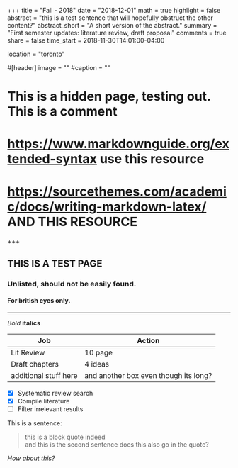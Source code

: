 +++
title = "Fall - 2018"
date = "2018-12-01"
math = true 
highlight = false
abstract = "this is a test sentence that will hopefully obstruct the other content?"
abstract_short = "A short version of the abstract."
summary = "First semester updates: literature review, draft proposal"
comments = true
share = false
time_start = 2018-11-30T14:01:00-04:00

location = "toronto"

#[header] image = "" 
#caption = ""




# This is a hidden page, testing out. This is a comment
# https://www.markdownguide.org/extended-syntax                        use this resource
# https://sourcethemes.com/academic/docs/writing-markdown-latex/       AND THIS RESOURCE

+++



## THIS IS A TEST PAGE
### Unlisted, should not be easily found. 
#### For british eyes only.
___

*Bold*
**italics**

| Job         | Action      |
| ------- | ----- |
| Lit Review  | 10 page     |
| Draft chapters  | 4 ideas      |
| additional stuff here | and another box even though its long?|


- [x] Systematic review search
- [x] Compile literature
- [ ] Filter irrelevant results

This is a sentence:

>this is a block quote indeed <br> and this is the second sentence
does this also go in the quote?

*How about this?*
